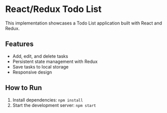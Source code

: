 # React/Redux Todo List

This implementation showcases a Todo List application built with React and Redux.

## Features
- Add, edit, and delete tasks
- Persistent state management with Redux
- Save tasks to local storage
- Responsive design

## How to Run
1. Install dependencies: `npm install`
2. Start the development server: `npm start`
